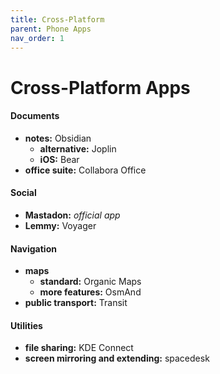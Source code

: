 ```yaml
---
title: Cross-Platform
parent: Phone Apps
nav_order: 1
---
```

# Cross-Platform Apps

#### Documents

- **notes:** Obsidian
	- **alternative:** Joplin
	- **iOS:** Bear
- **office suite:** Collabora Office

#### Social

- **Mastadon:** *official app*
- **Lemmy:** Voyager

#### Navigation

- **maps** 
	- **standard:** Organic Maps
	- **more features:** OsmAnd
- **public transport:** Transit

#### Utilities

- **file sharing:** KDE Connect
- **screen mirroring and extending:** spacedesk
